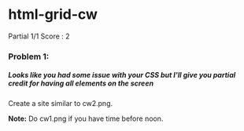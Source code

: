# html-grid-cw
Partial 1/1 Score : 2
### Problem 1:
##### Looks like you had some issue with your CSS but I'll give you partial credit for having all elements on the screen 
Create a site similar to cw2.png.

<strong>Note:</strong> Do cw1.png if you have time before noon.
